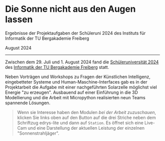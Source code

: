 <!--
author:   Sebastian Zug
email:    sebastian.zug@informatik.tu-freiberg.de

icon: https://upload.wikimedia.org/wikipedia/commons/d/de/Logo_TU_Bergakademie_Freiberg.svg

-->

# Die Sonne nicht aus den Augen lassen 

Ergebnisse der Projektaufgaben der Schüleruni 2024 des Instituts für Informatik der TU Bergakademie Freiberg

August 2024

--------

Zwischen dem 29. Juli und 1. August 2024 fand die [Schüleruniversität 2024](https://tu-freiberg.de/sites/default/files/2024-07/Informatiktage2024_Ablauf2.pdf) des [Informatik der TU Bergakademie Freiberg](https://tu-freiberg.de/fakult1/inf) statt.

Neben Vorträgen und Workshops zu Fragen der Künstlichen Intelligenz, eingebetteter Systeme und Human-Maschine-Interfaces gab es in der Projektarbeit die Aufgabe mit einer nachgeführten Solarzelle möglichst viel Energie "zu erzeugen". Ausbauend auf einer Einführung in die 3D Modellierung und die Arbeit mit Micropython realisierten neun Teams spannende Lösungen.

> Wenn sie Interesse haben den Modulen _bei der Arbeit zuzuschauen_, klicken Sie links oben auf den Button auf die drei Striche neben dem Schriftzug edrys-lite und dann auf `Station`. Es öffnet sich eine Live-Cam und eine Darstellung der aktuellen Leistung der einzelnen "Sonnenstrahljäger".